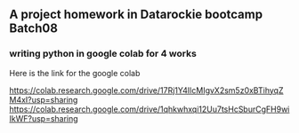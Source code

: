 ## A project homework in Datarockie bootcamp Batch08
### writing python in google colab for 4 works

Here is the link for the google colab  

https://colab.research.google.com/drive/17Rj1Y4IlcMIgvX2sm5z0xBTihyqZM4xI?usp=sharing  
https://colab.research.google.com/drive/1qhkwhxqi12Uu7tsHcSburCgFH9wiIkWF?usp=sharing  
